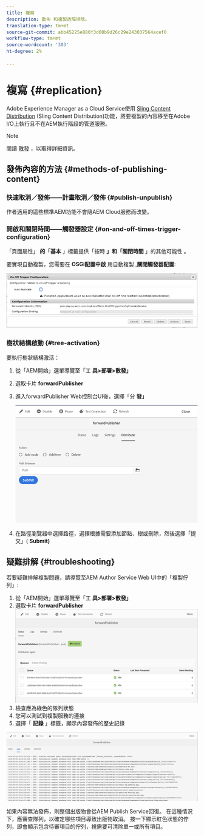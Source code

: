 ```yaml
---
title: 複寫
description: 散佈 和複製故障排除。
translation-type: tm+mt
source-git-commit: abb45225e880f3d08b9d26c29e243037564acef0
workflow-type: tm+mt
source-wordcount: '303'
ht-degree: 2%

---
```



# 複寫 {#replication}

Adobe Experience Manager as a Cloud Service使用 [Sling Content Distribution](https://sling.apache.org/documentation/bundles/content-distribution.html) (Sling Content Distribution)功能，將要複製的內容移至在Adobe I/O上執行且不在AEM執行階段的管道服務。

>[!NOTE]
>
>閱讀 [散發](/help/core-concepts/architecture.md#content-distribution) ，以取得詳細資訊。

## 發佈內容的方法 {#methods-of-publishing-content}

### 快速取消／發佈——計畫取消／發佈 {#publish-unpublish}

作者適用的這些標準AEM功能不會隨AEM Cloud服務而改變。

### 開啟和關閉時間——觸發器設定 {#on-and-off-times-trigger-configuration}

「頁面屬性」 **的「基本** 」標籤提供「按時 **」和「關閉時間** 」的其他可能性 [](/help/sites-cloud/authoring/fundamentals/page-properties.md#basic)。

要實現自動複製，您需要在 **OSGi配置中啟** 用自動複製 [,](/help/implementing/deploying/configuring-osgi.md)**關閉觸發器配置**:

![OSGi On Off觸發器配置](/help/operations/assets/replication-on-off-trigger.png)

### 樹狀結構啟動 {#tree-activation}

要執行樹狀結構激活：

1. 從「AEM開始」選單導覽至「工 **具>部署>散發」**
2. 選取卡片 **forwardPublisher**
3. 進入forwardPublisher Web控制台UI後，選擇「分 **發」**

   ![散](assets/distribute.png "發")
4. 在路徑瀏覽器中選擇路徑，選擇根據需要添加節點、樹或刪除，然後選擇「提交」( **Submit)**

## 疑難排解 {#troubleshooting}

若要疑難排解複製問題，請導覽至AEM Author Service Web UI中的「複製佇列」:

1. 從「AEM開始」選單導覽至「工 **具>部署>散發」**
2. 選取卡片 **forwardPublisher**
   ![狀](assets/status.png "態")
3. 檢查應為綠色的隊列狀態
4. 您可以測試到複製服務的連接
5. 選擇「 **記錄** 」標籤，顯示內容發佈的歷史記錄

![日](assets/logs.png "志")

如果內容無法發佈，則整個出版物會從AEM Publish Service回復。
在這種情況下，應審查隊列，以確定哪些項目導致出版物取消。 按一下顯示紅色狀態的佇列，即會顯示包含待審項目的佇列，視需要可清除單一或所有項目。
